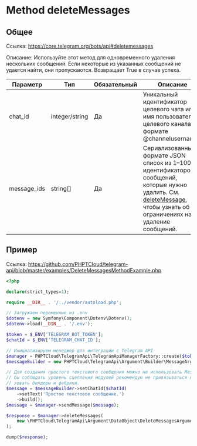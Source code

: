 # Method deleteMessages

## Общее

Ссылка: https://core.telegram.org/bots/api#deletemessages

Описание:
Используйте этот метод для одновременного удаления нескольких сообщений. Если некоторые из указанных сообщений не удается найти, они пропускаются. Возвращает True в случае успеха.

| Параметр     | Тип            | Обязательный | Описание                                                                                                                                                                                                                    |
|--------------|----------------|--------------|-----------------------------------------------------------------------------------------------------------------------------------------------------------------------------------------------------------------------------|
| chat_id      | integer/string | Да           | Уникальный идентификатор целевого чата или имя пользователя целевого канала (в формате @channelusername).                                                                                                                   |
| message_ids  | string[]       | Да           | Сериализованный в формате JSON список из 1–100 идентификаторов сообщений, которые нужно удалить. См. [deleteMessage](https://core.telegram.org/bots/api#deletemessage), чтобы узнать об ограничениях на удаление сообщений. |       


## Пример

Ссылка: https://github.com/PHPTCloud/telegram-api/blob/master/examples/DeleteMessagesMethodExample.php

```php
<?php

declare(strict_types=1);

require __DIR__ . '/../vendor/autoload.php';

// Загружаем переменные из .env
$dotenv = new Symfony\Component\Dotenv\Dotenv();
$dotenv->load(__DIR__ . '/.env');

$token = $_ENV['TELEGRAM_BOT_TOKEN'];
$chatId = $_ENV['TELEGRAM_CHAT_ID'];

// Инициализируем менеджер для интеграции с Telegram API
$manager = PHPTCloud\TelegramApi\TelegramApiManagerFactory::create($token);
$messageBuilder = new PHPTCloud\TelegramApi\Argument\Builder\MessageArgumentBuilder();

// Для создания простого текстового сообщения можно не использовать MessageArgumentBuilder. Однако, что
// бы соблюдать уровень сцепления модулей рекомендую не привязываться к конкретным реализациям и исполь
// зовать билдеры и фабрики.
$message = $messageBuilder->setChatId($chatId)
    ->setText('Простое текстовое сообщение.')
    ->build();
$message = $manager->sendMessage($message);

$response = $manager->deleteMessages(
    new \PHPTCloud\TelegramApi\Argument\DataObject\DeleteMessagesArgument($chatId, [$message->getMessageId()]),
);

dump($response);
```
